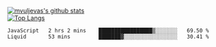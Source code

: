 [![mvuljevas's github stats](https://github-readme-stats.vercel.app/api?username=mvuljevas&show_icons=true&theme=dracula)](https://www.mvuljevas.com)
<br>
[![Top Langs](https://github-readme-stats.vercel.app/api/top-langs/?username=mvuljevas&theme=dracula)](https://www.mvuljevas.com)

<!--START_SECTION:waka-->
```text
JavaScript   2 hrs 2 mins    █████████████████▒░░░░░░░   69.50 % 
Liquid       53 mins         ███████▓░░░░░░░░░░░░░░░░░   30.41 % 
```
<!--END_SECTION:waka-->
